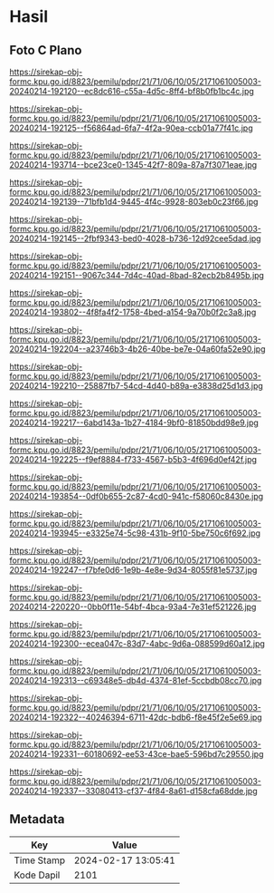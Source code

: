 # Hasil

## Foto C Plano

https://sirekap-obj-formc.kpu.go.id/8823/pemilu/pdpr/21/71/06/10/05/2171061005003-20240214-192120--ec8dc616-c55a-4d5c-8ff4-bf8b0fb1bc4c.jpg

https://sirekap-obj-formc.kpu.go.id/8823/pemilu/pdpr/21/71/06/10/05/2171061005003-20240214-192125--f56864ad-6fa7-4f2a-90ea-ccb01a77f41c.jpg

https://sirekap-obj-formc.kpu.go.id/8823/pemilu/pdpr/21/71/06/10/05/2171061005003-20240214-193714--bce23ce0-1345-42f7-809a-87a7f3071eae.jpg

https://sirekap-obj-formc.kpu.go.id/8823/pemilu/pdpr/21/71/06/10/05/2171061005003-20240214-192139--71bfb1d4-9445-4f4c-9928-803eb0c23f66.jpg

https://sirekap-obj-formc.kpu.go.id/8823/pemilu/pdpr/21/71/06/10/05/2171061005003-20240214-192145--2fbf9343-bed0-4028-b736-12d92cee5dad.jpg

https://sirekap-obj-formc.kpu.go.id/8823/pemilu/pdpr/21/71/06/10/05/2171061005003-20240214-192151--9067c344-7d4c-40ad-8bad-82ecb2b8495b.jpg

https://sirekap-obj-formc.kpu.go.id/8823/pemilu/pdpr/21/71/06/10/05/2171061005003-20240214-193802--4f8fa4f2-1758-4bed-a154-9a70b0f2c3a8.jpg

https://sirekap-obj-formc.kpu.go.id/8823/pemilu/pdpr/21/71/06/10/05/2171061005003-20240214-192204--a23746b3-4b26-40be-be7e-04a60fa52e90.jpg

https://sirekap-obj-formc.kpu.go.id/8823/pemilu/pdpr/21/71/06/10/05/2171061005003-20240214-192210--25887fb7-54cd-4d40-b89a-e3838d25d1d3.jpg

https://sirekap-obj-formc.kpu.go.id/8823/pemilu/pdpr/21/71/06/10/05/2171061005003-20240214-192217--6abd143a-1b27-4184-9bf0-81850bdd98e9.jpg

https://sirekap-obj-formc.kpu.go.id/8823/pemilu/pdpr/21/71/06/10/05/2171061005003-20240214-192225--f9ef8884-f733-4567-b5b3-4f696d0ef42f.jpg

https://sirekap-obj-formc.kpu.go.id/8823/pemilu/pdpr/21/71/06/10/05/2171061005003-20240214-193854--0df0b655-2c87-4cd0-941c-f58060c8430e.jpg

https://sirekap-obj-formc.kpu.go.id/8823/pemilu/pdpr/21/71/06/10/05/2171061005003-20240214-193945--e3325e74-5c98-431b-9f10-5be750c6f692.jpg

https://sirekap-obj-formc.kpu.go.id/8823/pemilu/pdpr/21/71/06/10/05/2171061005003-20240214-192247--f7bfe0d6-1e9b-4e8e-9d34-8055f81e5737.jpg

https://sirekap-obj-formc.kpu.go.id/8823/pemilu/pdpr/21/71/06/10/05/2171061005003-20240214-220220--0bb0f11e-54bf-4bca-93a4-7e31ef521226.jpg

https://sirekap-obj-formc.kpu.go.id/8823/pemilu/pdpr/21/71/06/10/05/2171061005003-20240214-192300--ecea047c-83d7-4abc-9d6a-088599d60a12.jpg

https://sirekap-obj-formc.kpu.go.id/8823/pemilu/pdpr/21/71/06/10/05/2171061005003-20240214-192313--c69348e5-db4d-4374-81ef-5ccbdb08cc70.jpg

https://sirekap-obj-formc.kpu.go.id/8823/pemilu/pdpr/21/71/06/10/05/2171061005003-20240214-192322--40246394-6711-42dc-bdb6-f8e45f2e5e69.jpg

https://sirekap-obj-formc.kpu.go.id/8823/pemilu/pdpr/21/71/06/10/05/2171061005003-20240214-192331--60180692-ee53-43ce-bae5-596bd7c29550.jpg

https://sirekap-obj-formc.kpu.go.id/8823/pemilu/pdpr/21/71/06/10/05/2171061005003-20240214-192337--33080413-cf37-4f84-8a61-d158cfa68dde.jpg


## Metadata

| Key        | Value               |
| ---------- | ------------------- |
| Time Stamp | 2024-02-17 13:05:41 |
| Kode Dapil | 2101                |



